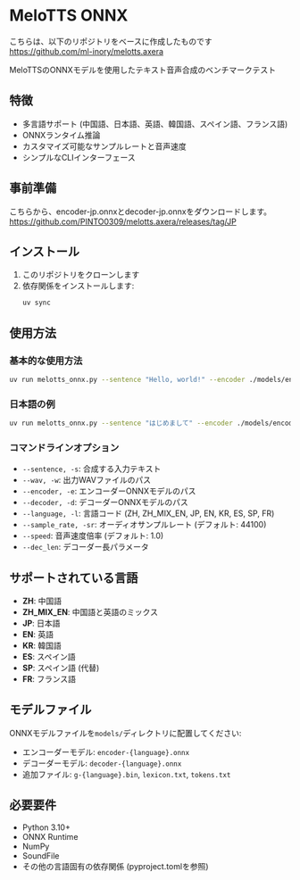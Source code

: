 # MeloTTS ONNX

こちらは、以下のリポジトリをベースに作成したものです
https://github.com/ml-inory/melotts.axera

MeloTTSのONNXモデルを使用したテキスト音声合成のベンチマークテスト

## 特徴
- 多言語サポート (中国語、日本語、英語、韓国語、スペイン語、フランス語)
- ONNXランタイム推論
- カスタマイズ可能なサンプルレートと音声速度
- シンプルなCLIインターフェース

## 事前準備
こちらから、encoder-jp.onnxとdecoder-jp.onnxをダウンロードします。
https://github.com/PINTO0309/melotts.axera/releases/tag/JP



## インストール

1. このリポジトリをクローンします
2. 依存関係をインストールします:
   ```bash
   uv sync
   ```

## 使用方法

### 基本的な使用方法

```bash
uv run melotts_onnx.py --sentence "Hello, world!" --encoder ./models/encoder-en.onnx --decoder ./models/decoder-en.onnx --language EN --wav output.wav
```

### 日本語の例

```bash
uv run melotts_onnx.py --sentence "はじめまして" --encoder ./models/encoder-jp.onnx --decoder ./models/decoder-jp.onnx --language JP --wav output.wav --sample_rate 44100 --speed 1.0
```

### コマンドラインオプション

- `--sentence, -s`: 合成する入力テキスト
- `--wav, -w`: 出力WAVファイルのパス
- `--encoder, -e`: エンコーダーONNXモデルのパス
- `--decoder, -d`: デコーダーONNXモデルのパス
- `--language, -l`: 言語コード (ZH, ZH_MIX_EN, JP, EN, KR, ES, SP, FR)
- `--sample_rate, -sr`: オーディオサンプルレート (デフォルト: 44100)
- `--speed`: 音声速度倍率 (デフォルト: 1.0)
- `--dec_len`: デコーダー長パラメータ

## サポートされている言語

- **ZH**: 中国語
- **ZH_MIX_EN**: 中国語と英語のミックス
- **JP**: 日本語
- **EN**: 英語
- **KR**: 韓国語
- **ES**: スペイン語
- **SP**: スペイン語 (代替)
- **FR**: フランス語

## モデルファイル

ONNXモデルファイルを`models/`ディレクトリに配置してください:
- エンコーダーモデル: `encoder-{language}.onnx`
- デコーダーモデル: `decoder-{language}.onnx`
- 追加ファイル: `g-{language}.bin`, `lexicon.txt`, `tokens.txt`

## 必要要件

- Python 3.10+
- ONNX Runtime
- NumPy
- SoundFile
- その他の言語固有の依存関係 (pyproject.tomlを参照)




